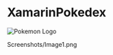 # XamarinPokedex

![Pokemon Logo](https://p.kindpng.com/picc/s/108-1081861_pokemon-logo-png-free-pic-pokemon-trading-card.png)

Screenshots/Image1.png